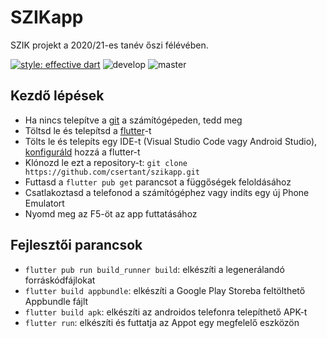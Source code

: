 # SZIKapp

SZIK projekt a 2020/21-es tanév őszi félévében.

[![style: effective dart](https://img.shields.io/badge/style-effective_dart-40c4ff.svg)](https://pub.dev/packages/effective_dart)
![develop](https://github.com/csertant/szikapp/workflows/test/badge.svg?branch=develop)
![master](https://github.com/csertant/szikapp/workflows/build%20&%20deploy/badge.svg?branch=master)

## Kezdő lépések

- Ha nincs telepítve a [git](https://git-scm.com/downloads) a számítógépeden, tedd meg
- Töltsd le és telepítsd a [flutter](https://flutter.dev/docs/get-started/install/windows)-t
- Tölts le és telepíts egy IDE-t (Visual Studio Code vagy Android Studio), [konfiguráld](https://flutter.dev/docs/get-started/editor) hozzá a flutter-t
- Klónozd le ezt a repository-t: ```git clone https://github.com/csertant/szikapp.git```
- Futtasd a ```flutter pub get``` parancsot a függőségek feloldásához
- Csatlakoztasd a telefonod a számítógéphez vagy indíts egy új Phone Emulatort
- Nyomd meg az F5-öt az app futtatásához

## Fejlesztői parancsok

- ```flutter pub run build_runner build```: elkészíti a legenerálandó forráskódfájlokat
- ```flutter build appbundle```: elkészíti a Google Play Storeba feltölthető Appbundle fájlt
- ```flutter build apk```: elkészíti az androidos telefonra telepíthető APK-t
- ```flutter run```: elkészíti és futtatja az Appot egy megfelelő eszközön
